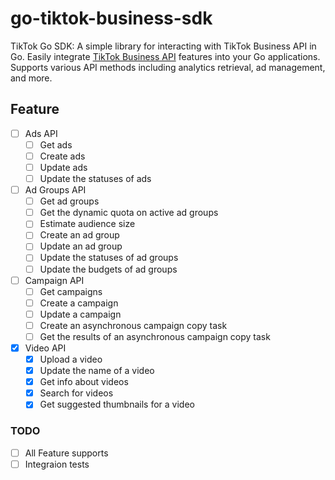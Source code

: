 # go-tiktok-business-sdk
TikTok Go SDK: A simple library for interacting with TikTok Business API in Go. Easily integrate [TikTok Business API](https://business-api.tiktok.com/portal/docs) features into your Go applications. Supports various API methods including analytics retrieval, ad management, and more.

## Feature

- [ ] Ads API
  - [ ] Get ads
  - [ ] Create ads
  - [ ] Update ads
  - [ ] Update the statuses of ads
- [ ] Ad Groups API
  - [ ] Get ad groups
  - [ ] Get the dynamic quota on active ad groups
  - [ ] Estimate audience size
  - [ ] Create an ad group
  - [ ] Update an ad group
  - [ ] Update the statuses of ad groups
  - [ ] Update the budgets of ad groups
- [ ] Campaign API
  - [ ] Get campaigns
  - [ ] Create a campaign
  - [ ] Update a campaign
  - [ ] Create an asynchronous campaign copy task
  - [ ] Get the results of an asynchronous campaign copy task
- [x] Video API
  - [x] Upload a video
  - [x] Update the name of a video
  - [x] Get info about videos
  - [x] Search for videos
  - [x] Get suggested thumbnails for a video

### TODO

- [ ] All Feature supports
- [ ] Integraion tests
